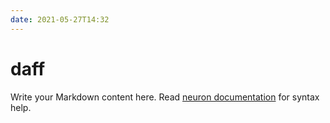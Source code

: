 ```yaml
---
date: 2021-05-27T14:32
---
```


# daff

Write your Markdown content here. Read [neuron documentation](https://neuron.zettel.page/2011404.html) for syntax help.

